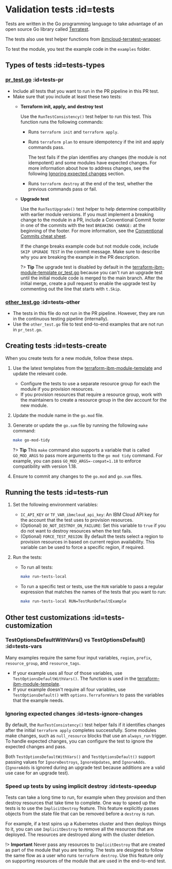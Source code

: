 # Validation tests :id=tests

Tests are written in the Go programming language to take advantage of an open source Go library called [Terratest](https://github.com/gruntwork-io/terratest).

The tests also use test helper functions from [ibmcloud-terratest-wrapper](https://github.com/terraform-ibm-modules/ibmcloud-terratest-wrapper).

To test the module, you test the example code in the `examples` folder.

## Types of tests :id=tests-types

### [pr_test.go](https://github.com/terraform-ibm-modules/terraform-ibm-module-template/blob/main/tests/pr_test.go) :id=tests-pr

- Include all tests that you want to run in the PR pipeline in this PR test.
- Make sure that you include at least these two tests:
    - **Terraform init, apply, and destroy test**

        Use the `RunTestConsistency()` test helper to run this test. This function runs the following commands:
        - Runs `terraform init` and `terraform apply`.
        - Runs `terraform plan` to ensure idempotency if the init and apply commands pass.

            The test fails if the plan identifies any changes (the module is not idempotent) and some modules have expected changes. For more information about how to address changes, see the following [Ignoring expected changes](#ignoring-expected-changes) section.
        - Runs `terraform destroy` at the end of the test, whether the previous commands pass or fail.

    - **Upgrade test**

        Use the `RunTestUpgrade()` test helper to help determine compatibility with earlier module versions. If you must implement a breaking change to the module in a PR, include a Conventional Commit footer in one of the commits with the text `BREAKING CHANGE:` at the beginning of the footer. For more information, see the [Conventional Commits cheat sheet](https://cheatography.com/albelop/cheat-sheets/conventional-commits/).

        If the change breaks example code but not module code, include `SKIP UPGRADE TEST` in the commit message. Make sure to describe why you are breaking the example in the PR description.

        ?> **Tip** The upgrade test is disabled by default in the [terraform-ibm-module-template pr_test.go](https://github.com/terraform-ibm-modules/terraform-ibm-module-template/blob/main/tests/pr_test.go) because you can't run an upgrade test until the initial module code is merged to the main branch. After the initial merge, create a pull request to enable the upgrade test by commenting out the line that starts with `t.Skip`.

### [other_test.go](https://github.com/terraform-ibm-modules/terraform-ibm-module-template/blob/main/tests/other_test.go) :id=tests-other

- The tests in this file do not run in the PR pipeline. However, they are run in the continuous testing pipeline (internally).
- Use the `other_test.go` file to test end-to-end examples that are not run in `pr_test.go`.

## Creating tests :id=tests-create

When you create tests for a new module, follow these steps.

1.  Use the latest templates from the [terraform-ibm-module-template](https://github.com/terraform-ibm-modules/terraform-ibm-module-template/tree/main/tests) and update the relevant code.

    - Configure the tests to use a separate resource group for each the module if you provision resources.
    - If you provision resources that require a resource group, work with the maintainers to create a resource group in the dev account for the new module.
1.  Update the module name in the `go.mod` file.
1.  Generate or update the `go.sum` file by running the following `make` command:

    ```bash
    make go-mod-tidy
    ```

    ?> **Tip** This `make` command also supports a variable that is called `GO_MOD_ARGS` to pass more arguments to the `go mod tidy` command. For example, you can pass `GO_MOD_ARGS=-compat=1.18` to enforce compatibility with version 1.18.
1.  Ensure to commit any changes to the `go.mod` and `go.sum` files.

## Running the tests :id=tests-run

1.  Set the following environment variables:
    - `IC_API_KEY` or `TF_VAR_ibmcloud_api_key`: An IBM Cloud API key for the account that the test uses to provision resources.
    - (Optional) `DO_NOT_DESTROY_ON_FAILURE`: Set this variable to `true` if you do not want to destroy resources when the test fails.
    - (Optional) `FORCE_TEST_REGION`: By default the tests select a region to provision resources in based on current region availability. This variable can be used to force a specific region, if required.
1.  Run the tests:

    - To run all tests:
        ```bash
        make run-tests-local
        ```
    - To run a specific test or tests, use the `RUN` variable to pass a regular expression that matches the names of the tests that you want to run:

        ```bash
        make run-tests-local RUN=TestRunDefaultExample
        ```

## Other test customizations :id=tests-customization

### TestOptionsDefaultWithVars() vs TestOptionsDefault() :id=tests-vars

Many examples require the same four input variables, `region`, `prefix`, `resource_group`, and `resource_tags`.

- If your example uses all four of those variables, use `TestOptionsDefaultWithVars()`. The function is used in the [terraform-ibm-module-template](https://github.com/terraform-ibm-modules/terraform-ibm-module-template/blob/main/examples/default/variables.tf).
- If your example doesn't require all four variables, use `TestOptionsDefault()` with `options.TerraformVars` to pass the variables that the example needs.

### Ignoring expected changes :id=tests-ignore-changes

By default, the `RunTestConsistency()` test helper fails if it identifies changes after the initial `terraform apply` completes successfully. Some modules make changes, such as `null_resource` blocks that use an `always_run` trigger. To handle expected changes, you can configure the test to ignore the expected changes and pass.

Both `TestOptionsDefaultWithVars()` and `TestOptionsDefault()` support passing values for `IgnoreDestroys`, `IgnoreUpdates`, and `IgnoreAdds`. (`IgnoreAdds` is ignored during an upgrade test because additions are a valid use case for an upgrade test).

### Speed up tests by using implicit destroy :id=tests-speedup

Tests can take a long time to run, for example when they provision and then destroy resources that take time to complete. One way to speed up the tests is to use the `ImplicitDestroy` feature. This feature explicitly passes objects from the state file that can be removed before a `destroy` is run.

For example, if a test spins up a Kubernetes cluster and then deploys things to it, you can use `ImplicitDestroy` to remove all the resources that are deployed. The resources are destroyed along with the cluster deletion.

!> **Important** Never pass any resources to `ImplicitDestroy` that are created as part of the module that you are testing. The tests are designed to follow the same flow as a user who runs `terraform destroy`. Use this feature only on supporting resources of the module that are used in the end-to-end test.
